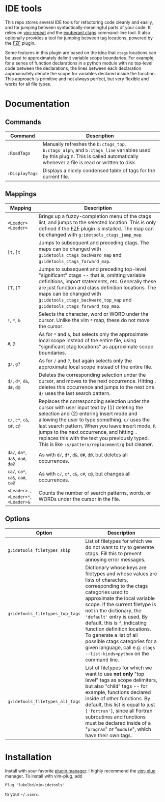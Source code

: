 # IDE tools
This repo stores several IDE tools for refactoring code cleanly and easily, and for jumping between syntactically-meaningful parts of your code.  It relies on [vim-repeat](https://github.com/tpope/vim-repeat) and the [exuberant ctags](http://ctags.sourceforge.net/) command-line tool. It also optionally provides a tool for jumping between tag locations, powered by the [FZF](https://github.com/junegunn/fzf) plugin.

Some features in this plugin are based on the idea that `ctags` locations can be used to approximately delimit variable scope boundaries.  For example, for a series of function declarations in a python module with no top-level code between the declarations, the lines between each declaration approximately denote the scope for variables declared inside the function.  This approach is primitive and not always perfect, but very flexible and works for all file types.

# Documentation

## Commands

| Command | Description |
| ---- | ---- |
| `:ReadTags` | Manually refreshes the `b:ctags_top`, `b:ctags_alph`, and `b:ctags_line` variables used by this plugin. This is called automatically whenever a file is read or written to disk. |
| `:DisplayTags` |  Displays a nicely condensed table of tags for the current file. |

## Mappings

| Mapping | Description |
| ---- | ---- |
| `<Leader><Leader>` | Brings up a fuzzy-completion menu of the ctags list, and jumps to the selected location. This is only defined if the [FZF](https://github.com/junegunn/fzf) plugin is installed. The map can be changed with `g:idetools_ctags_jump_map`. |
| `[t`, `]t` | Jumps to subsequent and preceding ctags. The maps can be changed with `g:idetools_ctags_backward_map` and `g:idetools_ctags_forward_map`. |
| `[T`, `]T` | Jumps to subsequent and preceding top-level "significant" ctags -- that is, omitting variable definitions, import statements, etc. Generally these are just function and class definition locations. The maps can be changed with `g:idetools_ctags_backward_top_map` and `g:idetools_ctags_forward_top_map`. |
| `!`, `*`, `&` | Selects the character, word or WORD under the cursor. Unlike the vim `*` map, these do not move the cursor. |
| `#`, `@` | As for `*` and `&`, but selects only the approximate local scope instead of the entire file, using "significant ctag locations" as approximate scope boundaries.
| `g/`, `g?` | As for `/` and `?`, but again selects only the approximate local scope instead of the entire file.
| `d/`, `d*`, `d&`, `d#`, `d@` | Deletes the corresponding selection under the cursor, and moves to the next occurrence.  Hitting `.` deletes this occurrence and jumps to the next one. `d/` uses the last search pattern.
| `c/`, `c*`, `c&`, `c#`, `c@` | Replaces the corresponding selection under the cursor with user input text by (1) deleting the selection and (2) entering insert mode and allowing the user to type something. `c/` uses the last search pattern. When you leave insert mode, it jumps to the next occurrence, and hitting `.` replaces this with the text you previously typed. This is like `:s/pattern/replacement/g` but cleaner.
| `da/`, `da*`, `da&`, `da#`, `da@` | As with `d/`, `d*`, `d&`, `d#`, `d@`, but deletes all occurrences.
| `ca/`, `ca*`, `ca&`, `ca#`, `ca@` | As with `c/`, `c*`, `c&`, `c#`, `c@`, but changes all occurrences.
| `<Leader>.`, `<Leader>*`, `<Leader>&` | Counts the number of search patterns, words, or WORDs under the cursor in the file. |

## Options

| Option | Description |
| ---- | ---- |
| `g:idetools_filetypes_skip` | List of filetypes for which we do not want to try to generate ctags. Fill this to prevent annoying error messages. |
| `g:idetools_filetypes_top_tags` | Dictionary whose keys are filetypes and whose values are lists of characters, corresponding to the ctags categories used to approximate the local variable scope.  If the current filetype is not in the dictionary, the `'default'` entry is used. By default, this is `f`, indicating function definition locations. To generate a list of all possible ctags categories for a given language, call e.g. `ctags --list-kinds=python` on the command line. |
| `g:idetools_filetypes_all_tags` | List of filetypes for which we want to use **not only** "top level" tags as scope delimiters, but also "child" tags -- for example, functions declared inside of other functions. By default, this list is equal to just `['fortran']`, since all Fortran subroutines and functions must be declared inside of a "`program`" or "`module`", which have their own tags. |

# Installation
Install with your favorite [plugin manager](https://vi.stackexchange.com/questions/388/what-is-the-difference-between-the-vim-plugin-managers).
I highly recommend the [vim-plug](https://github.com/junegunn/vim-plug) manager. To install with vim-plug, add
```
Plug 'lukelbd/vim-idetools'
```
to your `~/.vimrc`.

